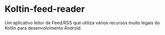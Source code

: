 # Koltin-feed-reader
Um aplicativo leitor de Feed/RSS que utiliza vários recursos muito legais do Kotlin para desenvolvimento Android.
